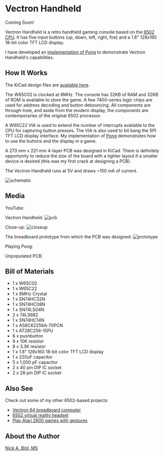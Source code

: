 # Vectron Handheld

Coming Soon!

Vectron Handheld is a retro handheld gaming console based on the [6502 CPU](https://en.wikipedia.org/wiki/MOS_Technology_6502).  It has five input buttons (up, down, left, right, fire) and a 1.8" 128x160 18-bit color TFT LCD display.  

I have developed an [implementation of Pong](https://github.com/nickbild/vectron_handheld/blob/master/game.asm) to demonstrate Vectron Handheld's capabilities.

## How It Works

The KiCad design files are [available here](https://github.com/nickbild/vectron_handheld/tree/master/vectron_handheld_pcb).

The W65C02 is clocked at 8MHz.  The console has 32KB of RAM and 32KB of ROM is available to store the game.  A few 7400-series logic chips are used for address decoding and button debouncing.  All components are through-hole, and aside from the modern display, the components are contemporaries of the original 6502 processor.

A W65C22 VIA is used to extend the number of interrupts available to the CPU for capturing button presses.  The VIA is also used to bit bang the SPI TFT LCD display interface.  My implementation of [Pong](https://github.com/nickbild/vectron_handheld/blob/master/game.asm) demonstrates how to use the buttons and the display in a game.

A 273 mm x 221 mm 4-layer PCB was designed in KiCad.  There is definitely opportunity to reduce the size of the board with a tighter layout if a smaller device is desired (this was my first crack at designing a PCB).

The Vectron Handheld runs at 5V and draws ~150 mA of current.

![schematic](https://raw.githubusercontent.com/nickbild/vectron_handheld/master/media/vectron_handheld_pcb.svg)

## Media

YouTube:

Vectron Handheld:
![pcb](https://raw.githubusercontent.com/nickbild/vectron_handheld/master/media/pcb_full_sm.jpg)

Close-up:
![closeup](https://raw.githubusercontent.com/nickbild/vectron_handheld/master/media/pcb_closeup_sm.jpg)

The breadboard prototype from which the PCB was designed:
![prototype](https://raw.githubusercontent.com/nickbild/vectron_handheld/master/media/finished_prototype.jpg)

Playing Pong:

Unpopulated PCB:

## Bill of Materials

- 1	x W65C02
- 1	x W65C22
- 1	x 8MHz Crystal
- 1	x SN74HC32N
- 1	x SN74HC08N
- 1	x SN74LS04N
- 2	x 74LS682
- 1	x SN74HC14N
- 1	x AS6C62256A-70PCN
- 1	x AT28C256-15PU
- 6 x pushbutton
- 9	x 10K resistor
- 8	x 3.3K resistor
- 1	x 1.8" 128x160 18-bit color TFT LCD display
- 1	x 220uF capacitor
- 5	x 1,000 pF capacitor
- 2 x 40 pin DIP IC socket
- 2 x 28 pin DIP IC socket

## Also See

Check out some of my other 6502-based projects:

- [Vectron 64 breadboard computer](https://github.com/nickbild/vectron_64)  
- [6502 virtual reality headset](https://github.com/nickbild/vectron_vr)  
- [Play Atari 2600 games with gestures](https://github.com/nickbild/vectron_ai)

## About the Author

[Nick A. Bild, MS](https://nickbild79.firebaseapp.com/#!/)
